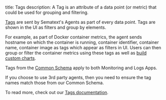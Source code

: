 title: Tags 
description: A Tag is an attribute of a data point (or metric) that could be used for grouping and filtering.

[Tags](../tags) are sent by Sematext's Agents as part of every data point. Tags are shown in the UI as filters and group by elements. 

For example, as part of Docker container metrics, the agent sends hostname on which the container is running, container identifier, container name, container image as tags which appear as filters in UI. Users can then group or filter the container metrics using these tags as well as [build custom charts](../dashboards/chart-builder/).

Tags from the [Common Schema](../tags/common-schema) apply to both Monitoring and Logs Apps.

If you choose to use 3rd party agents, then you need to ensure the tag names match those from our Common Schema.

To read more, check out our [Tags documentation](../tags).